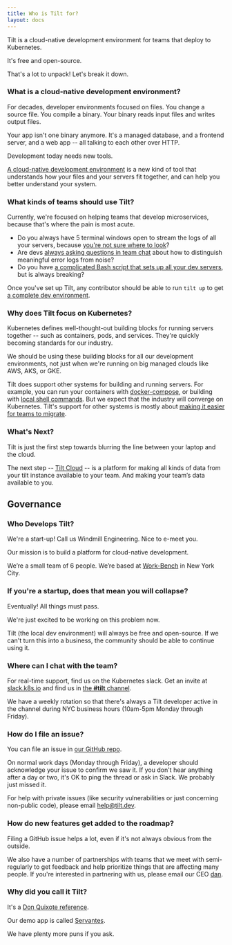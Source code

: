 ```yaml
---
title: Who is Tilt for?
layout: docs
---
```


Tilt is a cloud-native development environment for teams that deploy to Kubernetes.

It's free and open-source.

That's a lot to unpack! Let's break it down.

### What is a cloud-native development environment?

For decades, developer environments focused on files. You change a source
file. You compile a binary. Your binary reads input files and writes output files.

Your app isn't one binary anymore. It's a managed database, and a frontend server,
and a web app -- all talking to each other over HTTP.

Development today needs new tools.

[A cloud-native development environment](https://blog.tilt.dev/2019/09/05/put-down-particle-accelerator.html)
is a new kind of tool that understands how your files and your servers fit
together, and can help you better understand your system.

### What kinds of teams should use Tilt?

Currently, we're focused on helping teams that develop microservices, because that's where
the pain is most acute.

- Do you always have 5 terminal windows open to stream the logs of all your
  servers, because
  [you're not sure where to look](https://blog.tilt.dev/2019/04/09/designing-a-better-interface-for-microservices-development.html)?
- Are devs [always asking questions in team chat](https://blog.tilt.dev/2019/10/01/solving-the-laggy-human-shell-problem.html) about how to distinguish meaningful error logs from noise?
- Do you have [a complicated Bash script that sets up all your dev servers](https://blog.tilt.dev/2018/12/05/tilt-is-the-start-sh-script-of-my-dreams.html), but is always breaking?

Once you've set up Tilt, any contributor should be able to run `tilt up` to get
[a complete dev environment](https://docs.tilt.dev/welcome_to_tilt.html).

### Why does Tilt focus on Kubernetes?

Kubernetes defines well-thought-out building blocks for running servers together --
such as containers, pods, and services. They're quickly becoming
standards for our industry.

We should be using these building blocks for all our development environments,
not just when we're running on big managed clouds like AWS, AKS, or GKE.

Tilt does support other systems for building and running servers. For example,
you can run your containers with [docker-compose](docker_compose.html), or
building with [local shell commands](api.html#api.local_resource).  But we
expect that the industry will converge on Kubernetes. Tilt's support for other
systems is mostly about
[making it easier for teams to migrate](https://blog.tilt.dev/2019/09/16/tips-on-moving-your-dev-env-from-docker-compose-to-kubernetes.html).

### What's Next?

Tilt is just the first step towards blurring the line between your laptop and the cloud.

The next step -- [Tilt Cloud](snapshots.html) -- is a platform for
making all kinds of data from your tilt instance available to your team. And
making your team’s data available to you.

## Governance

### Who Develops Tilt?

We're a start-up! Call us Windmill Engineering. Nice to e-meet you.

Our mission is to build a platform for cloud-native development.

We’re a small team of 6 people. We’re based at
[Work-Bench](https://www.work-bench.com/) in New York City.

### If you're a startup, does that mean you will collapse?

Eventually! All things must pass.

We're just excited to be working on this problem now.

Tilt (the local dev environment) will always be free and open-source. If we
can't turn this into a business, the community should be able to continue using
it.

### Where can I chat with the team?

For real-time support, find us on the Kubernetes slack. Get an invite at
[slack.k8s.io](http://slack.k8s.io) and find us in
[the **#tilt** channel](https://kubernetes.slack.com/messages/CESBL84MV/).

We have a weekly rotation so that there's always a Tilt developer active in the
channel during NYC business hours (10am-5pm Monday through Friday).

### How do I file an issue?

You can file an issue in [our GitHub repo](https://github.com/windmilleng/tilt/issues/new).

On normal work days (Monday through Friday), a developer should acknowledge your
issue to confirm we saw it. If you don't hear anything after a day or two, it's
OK to ping the thread or ask in Slack. We probably just missed it.

For help with private issues (like security vulnerabilities or just concerning non-public code),
please email [help@tilt.dev](mailto:help@tilt.dev).

### How do new features get added to the roadmap?

Filing a GitHub issue helps a lot, even if it's not always obvious from the outside.

We also have a number of partnerships with teams that we meet with
semi-regularly to get feedback and help prioritize things that are affecting
many people. If you're interested in partnering with us, please email our CEO
[dan](mailto:dan@tilt.dev).

### Why did you call it Tilt?

It's a [Don Quixote reference](https://en.wikipedia.org/wiki/Don_Quixote#Tilting_at_windmills).

Our demo app is called [Servantes](https://en.wikipedia.org/wiki/Miguel_de_Cervantes).

We have plenty more puns if you ask.
